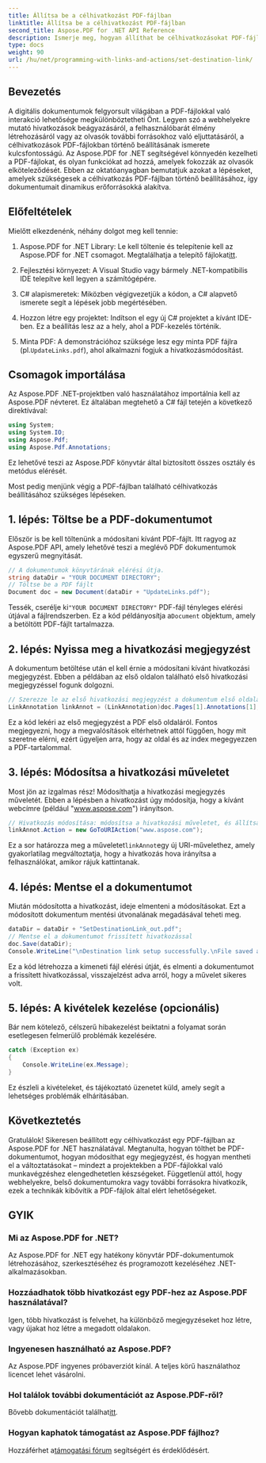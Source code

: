 ```yaml
---
title: Állítsa be a célhivatkozást PDF-fájlban
linktitle: Állítsa be a célhivatkozást PDF-fájlban
second_title: Aspose.PDF for .NET API Reference
description: Ismerje meg, hogyan állíthat be célhivatkozásokat PDF-fájlokban az Aspose.PDF for .NET segítségével. Lépésről lépésre szóló útmutató a PDF interaktivitás fokozásához.
type: docs
weight: 90
url: /hu/net/programming-with-links-and-actions/set-destination-link/
---
```

## Bevezetés

A digitális dokumentumok felgyorsult világában a PDF-fájlokkal való interakció lehetősége megkülönböztetheti Önt. Legyen szó a webhelyekre mutató hivatkozások beágyazásáról, a felhasználóbarát élmény létrehozásáról vagy az olvasók további forrásokhoz való eljuttatásáról, a célhivatkozások PDF-fájlokban történő beállításának ismerete kulcsfontosságú. Az Aspose.PDF for .NET segítségével könnyedén kezelheti a PDF-fájlokat, és olyan funkciókat ad hozzá, amelyek fokozzák az olvasók elköteleződését. Ebben az oktatóanyagban bemutatjuk azokat a lépéseket, amelyek szükségesek a célhivatkozás PDF-fájlban történő beállításához, így dokumentumait dinamikus erőforrásokká alakítva.

## Előfeltételek

Mielőtt elkezdenénk, néhány dolgot meg kell tennie:

1. Aspose.PDF for .NET Library:
    Le kell töltenie és telepítenie kell az Aspose.PDF for .NET csomagot. Megtalálhatja a telepítő fájlokat[itt](https://releases.aspose.com/pdf/net/).

2. Fejlesztési környezet:
   A Visual Studio vagy bármely .NET-kompatibilis IDE telepítve kell legyen a számítógépére.

3. C# alapismeretek:
   Miközben végigvezetjük a kódon, a C# alapvető ismerete segít a lépések jobb megértésében.

4. Hozzon létre egy projektet:
   Indítson el egy új C# projektet a kívánt IDE-ben. Ez a beállítás lesz az a hely, ahol a PDF-kezelés történik.

5. Minta PDF:
    A demonstrációhoz szüksége lesz egy minta PDF fájlra (pl.`UpdateLinks.pdf`), ahol alkalmazni fogjuk a hivatkozásmódosítást.

## Csomagok importálása

Az Aspose.PDF .NET-projektben való használatához importálnia kell az Aspose.PDF névteret. Ez általában megtehető a C# fájl tetején a következő direktívával:

```csharp
using System;
using System.IO;
using Aspose.Pdf;
using Aspose.Pdf.Annotations;
```

Ez lehetővé teszi az Aspose.PDF könyvtár által biztosított összes osztály és metódus elérését.

Most pedig menjünk végig a PDF-fájlban található célhivatkozás beállításához szükséges lépéseken.

## 1. lépés: Töltse be a PDF-dokumentumot

Először is be kell töltenünk a módosítani kívánt PDF-fájlt. Itt ragyog az Aspose.PDF API, amely lehetővé teszi a meglévő PDF dokumentumok egyszerű megnyitását.

```csharp
// A dokumentumok könyvtárának elérési útja.
string dataDir = "YOUR DOCUMENT DIRECTORY";
// Töltse be a PDF fájlt
Document doc = new Document(dataDir + "UpdateLinks.pdf");
```

 Tessék, cserélje ki`"YOUR DOCUMENT DIRECTORY"` PDF-fájl tényleges elérési útjával a fájlrendszerben. Ez a kód példányosítja a`Document` objektum, amely a betöltött PDF-fájlt tartalmazza.

## 2. lépés: Nyissa meg a hivatkozási megjegyzést

A dokumentum betöltése után el kell érnie a módosítani kívánt hivatkozási megjegyzést. Ebben a példában az első oldalon található első hivatkozási megjegyzéssel fogunk dolgozni.

```csharp
// Szerezze le az első hivatkozási megjegyzést a dokumentum első oldaláról
LinkAnnotation linkAnnot = (LinkAnnotation)doc.Pages[1].Annotations[1];
```

Ez a kód lekéri az első megjegyzést a PDF első oldaláról. Fontos megjegyezni, hogy a megvalósítások eltérhetnek attól függően, hogy mit szeretne elérni, ezért ügyeljen arra, hogy az oldal és az index megegyezzen a PDF-tartalommal.

## 3. lépés: Módosítsa a hivatkozási műveletet

Most jön az izgalmas rész! Módosíthatja a hivatkozási megjegyzés műveletét. Ebben a lépésben a hivatkozást úgy módosítja, hogy a kívánt webcímre (például "www.aspose.com") irányítson.

```csharp
// Hivatkozás módosítása: módosítsa a hivatkozási műveletet, és állítsa be a célt webcímként
linkAnnot.Action = new GoToURIAction("www.aspose.com");
```

 Ez a sor határozza meg a műveletet`linkAnnot`egy új URI-művelethez, amely gyakorlatilag megváltoztatja, hogy a hivatkozás hova irányítsa a felhasználókat, amikor rájuk kattintanak.

## 4. lépés: Mentse el a dokumentumot

Miután módosította a hivatkozást, ideje elmenteni a módosításokat. Ezt a módosított dokumentum mentési útvonalának megadásával teheti meg.

```csharp
dataDir = dataDir + "SetDestinationLink_out.pdf";
// Mentse el a dokumentumot frissített hivatkozással
doc.Save(dataDir);
Console.WriteLine("\nDestination link setup successfully.\nFile saved at " + dataDir);
```

Ez a kód létrehozza a kimeneti fájl elérési útját, és elmenti a dokumentumot a frissített hivatkozással, visszajelzést adva arról, hogy a művelet sikeres volt.

## 5. lépés: A kivételek kezelése (opcionális)

Bár nem kötelező, célszerű hibakezelést beiktatni a folyamat során esetlegesen felmerülő problémák kezelésére.

```csharp
catch (Exception ex)
{
    Console.WriteLine(ex.Message);
}
```

Ez észleli a kivételeket, és tájékoztató üzenetet küld, amely segít a lehetséges problémák elhárításában.

## Következtetés

Gratulálok! Sikeresen beállított egy célhivatkozást egy PDF-fájlban az Aspose.PDF for .NET használatával. Megtanulta, hogyan tölthet be PDF-dokumentumot, hogyan módosíthat egy megjegyzést, és hogyan mentheti el a változtatásokat – mindezt a projektekben a PDF-fájlokkal való munkavégzéshez elengedhetetlen készségeket. Függetlenül attól, hogy webhelyekre, belső dokumentumokra vagy további forrásokra hivatkozik, ezek a technikák kibővítik a PDF-fájlok által elért lehetőségeket.

## GYIK

### Mi az Aspose.PDF for .NET?
Az Aspose.PDF for .NET egy hatékony könyvtár PDF-dokumentumok létrehozásához, szerkesztéséhez és programozott kezeléséhez .NET-alkalmazásokban.

### Hozzáadhatok több hivatkozást egy PDF-hez az Aspose.PDF használatával?
Igen, több hivatkozást is felvehet, ha különböző megjegyzéseket hoz létre, vagy újakat hoz létre a megadott oldalakon.

### Ingyenesen használható az Aspose.PDF?
Az Aspose.PDF ingyenes próbaverziót kínál. A teljes körű használathoz licencet lehet vásárolni.

### Hol találok további dokumentációt az Aspose.PDF-ről?
 Bővebb dokumentációt találhat[itt](https://reference.aspose.com/pdf/net/).

### Hogyan kaphatok támogatást az Aspose.PDF fájlhoz?
 Hozzáférhet a[támogatási fórum](https://forum.aspose.com/c/pdf/10) segítségért és érdeklődésért.